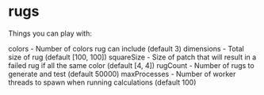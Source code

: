 # rugs

Things you can play with:

colors - Number of colors rug can include (default 3)
dimensions - Total size of rug (default [100, 100])
squareSize - Size of patch that will result in a failed rug if all the same color (default [4, 4])
rugCount - Number of rugs to generate and test (default 50000)
maxProcesses - Number of worker threads to spawn when running calculations (default 100)
